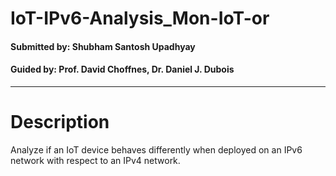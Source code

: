 # IoT-IPv6-Analysis_Mon-IoT-or
#### Submitted by: Shubham Santosh Upadhyay<br>
#### Guided by: Prof. David Choffnes, Dr. Daniel J. Dubois<br>
-----------------------------------------------------------------------------------------
# Description
Analyze if an IoT device behaves differently when deployed on an IPv6 network with respect to an IPv4 network.
